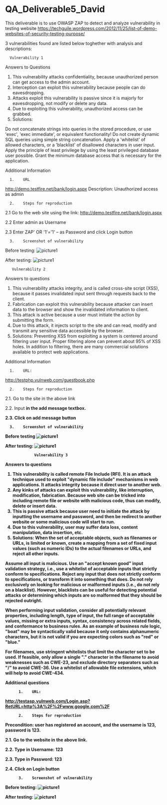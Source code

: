 # QA_Deliverable5_David
This deliverable is to use OWASP ZAP to detect and analyze vulnerability in testing website
    https://techguile.wordpress.com/2012/11/25/list-of-demo-websites-of-security-testing-purpose/

3 vulnerabilities found are listed below toghether with analysis and descriptions:

      Vulnerability 1

Answers to Questions

1.	This vulnerability attacks confidentiality, because unauthorized person can get access to the admin account.
2.	Interception can exploit this vulnerability because people can do eavesdropping.
3.	Attacks exploit this vulnerability is passive since it is majorly for eavesdropping, not modify or delete any data.
4.	Due to exploiting this vulnerability, unauthorized access can be grabbed.
5.	Solutions:

Do not concatenate strings into queries in the stored procedure, or use 'exec', 'exec immediate', or equivalent functionality!
Do not create dynamic SQL queries using simple string concatenation.
Apply a 'whitelist' of allowed characters, or a 'blacklist' of disallowed characters in user input.
Apply the principle of least privilege by using the least privileged database user possible.
Grant the minimum database access that is necessary for the application.

Additional Information

      1.	URL
http://demo.testfire.net/bank/login.aspx
Description: Unauthorized access as admin

      2.	Steps for reproduction

2.1	Go to the web site using the link: http://demo.testfire.net/bank/login.aspx

2.2	Enter admin as Username

2.3	Enter ZAP' OR '1'='1' – as Password and click Login button

      3.	Screenshot of vulnerability

Before testing: 
![picture1](https://cloud.githubusercontent.com/assets/16587395/20372591/4df71068-ac3a-11e6-91c9-2574c14a1e88.png)

After testing:
![picture1](https://cloud.githubusercontent.com/assets/16587395/20372613/80e24f1a-ac3a-11e6-9c51-610adf9cf9c6.png)



       Vulnerability 2

Answers to questions

1.	This vulnerability attacks integrity, and is called cross-site script (XSS), because it passes invalidated input sent through requests back to the client.
2.	Fabrication can exploit this vulnerability because attacker can insert data to the browser and show the invalidated information to client.
3.	This attack is active because a user must initiate the action by submitting the form.
4.	Due to this attack, it injects script to the site and can read, modify and transmit any sensitive data accessible by the browser.
5.	Solutions:
Preventing XSS from exploiting a system is centered around filtering user input. Proper filtering alone can prevent about 95% of XSS holes. In addition to filtering, there are many commercial solutions available to protect web applications. 



Additional Information

      1.	URL:
http://testphp.vulnweb.com/guestbook.php

      2.	Steps for reproduction

2.1.	Go to the site in the above link

2.2.	Input </strong><script>alert(1);</script><strong>  in the add message textbox.

2.3.	Click on add message button

      3.	Screenshot of vulnerability

Before testing
![picture1](https://cloud.githubusercontent.com/assets/16587395/20372751/8a69bd9c-ac3b-11e6-9594-ba0b3628f58a.png)

After testing:
![picture1](https://cloud.githubusercontent.com/assets/16587395/20372772/a03a4b28-ac3b-11e6-96e8-af583e68795d.png)

            
                 Vulnerability 3

   Answers to questions

1.	This vulnerability is called remote File Include (RFI). It is an attack technique used to exploit "dynamic file include" mechanisms in web applications. It attacks integrity because it direct user to another web.
2.	Any kinks of attacks can exploit this vulnerability, like interruption, modification, fabrication. Because web site can be tricked into including remote file or website with malicious code, thus can modify, delete or insert data.
3.	This is passive attack because user need to initiate the attack by inputting the username and password, and then be redirect to another website or some malicious code will start to run.
4.	Due to this vulnerability, user may suffer data loss, content manipulation, data insertion, etc.
5.	Solutions:
When the set of acceptable objects, such as filenames or URLs, is limited or known, create a mapping from a set of fixed input values (such as numeric IDs) to the actual filenames or URLs, and reject all other inputs.

Assume all input is malicious. Use an "accept known good" input validation strategy, i.e., use a whitelist of acceptable inputs that strictly conform to specifications. Reject any input that does not strictly conform to specifications, or transform it into something that does. Do not rely exclusively on looking for malicious or malformed inputs (i.e., do not rely on a blacklist). However, blacklists can be useful for detecting potential attacks or determining which inputs are so malformed that they should be rejected outright.

When performing input validation, consider all potentially relevant properties, including length, type of input, the full range of acceptable values, missing or extra inputs, syntax, consistency across related fields, and conformance to business rules. As an example of business rule logic, "boat" may be syntactically valid because it only contains alphanumeric characters, but it is not valid if you are expecting colors such as "red" or "blue."

For filenames, use stringent whitelists that limit the character set to be used. If feasible, only allow a single "." character in the filename to avoid weaknesses such as CWE-23, and exclude directory separators such as "/" to avoid CWE-36. Use a whitelist of allowable file extensions, which will help to avoid CWE-434.


Additional questions

          1.	URL:

http://testasp.vulnweb.com/Login.asp?RetURL=http%3A%2F%2Fwww.google.com%2F

          2.	Steps for reproduction

Precondition: user has registered an account, and the username is 123, password is 123.

2.1.	Go to the website in the above link.

2.2.	Type in Username: 123

2.3.	Type in Password: 123

2.4.	Click on Login button

          3.	Screenshot of vulnerability

Before testing:
![picture1](https://cloud.githubusercontent.com/assets/16587395/20372799/dc1ee892-ac3b-11e6-8860-425863503418.png)

After testing:
![picture1](https://cloud.githubusercontent.com/assets/16587395/20372815/f0660f74-ac3b-11e6-9ef5-d83bdf742879.png)
